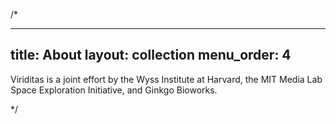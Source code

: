 /*

---
title: About
layout: collection
menu_order: 4
---

Viriditas is a joint effort by the Wyss Institute at Harvard, the MIT Media Lab Space Exploration
Initiative, and Ginkgo Bioworks.

*/
